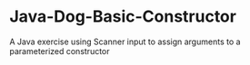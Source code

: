 # Java-Dog-Basic-Constructor
A Java exercise using Scanner input to assign arguments to a parameterized constructor
